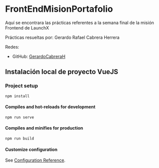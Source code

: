 # FrontEndMisionPortafolio

Aquí se encontrara las prácticas referentes a la semana final de la misión Frontend de LaunchX

Prácticas resueltas por: Gerardo Rafael Cabrera Herrera

Redes:
* GitHub: [GerardoCabreraH](https://github.com/GerardoCabreraH)

## Instalación local de proyecto VueJS

### Project setup
```
npm install
```

#### Compiles and hot-reloads for development
```
npm run serve
```

#### Compiles and minifies for production
```
npm run build
```

#### Customize configuration
See [Configuration Reference](https://cli.vuejs.org/config/).
